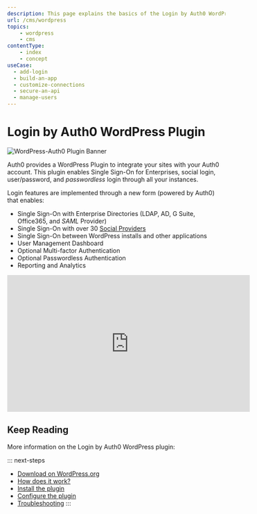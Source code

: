 ```yaml
---
description: This page explains the basics of the Login by Auth0 WordPress plugin.
url: /cms/wordpress
topics:
    - wordpress
    - cms
contentType: 
    - index
    - concept
useCase:
  - add-login
  - build-an-app
  - customize-connections
  - secure-an-api
  - manage-users
---
```

# Login by Auth0 WordPress Plugin

![WordPress-Auth0 Plugin Banner](/media/articles/cms/wordpress/wordpress-plugin-banner.png)

Auth0 provides a WordPress Plugin to integrate your sites with your Auth0 account. This plugin enables Single Sign-On for Enterprises, social login, user/password, and <dfn data-key="passwordless">passwordless</dfn> login through all your instances.

Login features are implemented through a new form (powered by Auth0) that enables:

- Single Sign-On with Enterprise Directories (LDAP, AD, G Suite, Office365, and <dfn data-key="security-assertion-markup-language">SAML</dfn> Provider)
- Single Sign-On with over 30 [Social Providers](/identityproviders)
- Single Sign-On between WordPress installs and other applications
- User Management Dashboard
- Optional Multi-factor Authentication
- Optional Passwordless Authentication
- Reporting and Analytics

<iframe width="560" height="315" src="https://www.youtube.com/embed/nVYYEJSUrHw" frameborder="0" allow="accelerometer; autoplay; encrypted-media; gyroscope; picture-in-picture" allowfullscreen></iframe>

## Keep Reading

More information on the Login by Auth0 WordPress plugin:

::: next-steps
* [Download on WordPress.org](https://wordpress.org/plugins/auth0/)
* [How does it work?](/cms/wordpress/how-does-it-work)
* [Install the plugin](/cms/wordpress/installation)
* [Configure the plugin](/cms/wordpress/configuration)
* [Troubleshooting](/cms/wordpress/troubleshoot)
:::
